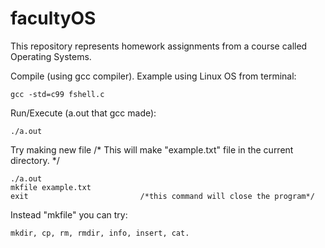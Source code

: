 # facultyOS
This repository represents homework assignments from a course called Operating Systems. 

Compile (using gcc compiler). 
Example using Linux OS from terminal:  

    gcc -std=c99 fshell.c

Run/Execute (a.out that gcc made): 
    
    ./a.out 

Try making new file /* This will make "example.txt" file in the current directory. */ 
    
    ./a.out
    mkfile example.txt
    exit                         /*this command will close the program*/
 
Instead "mkfile" you can try:
   
    mkdir, cp, rm, rmdir, info, insert, cat. 

